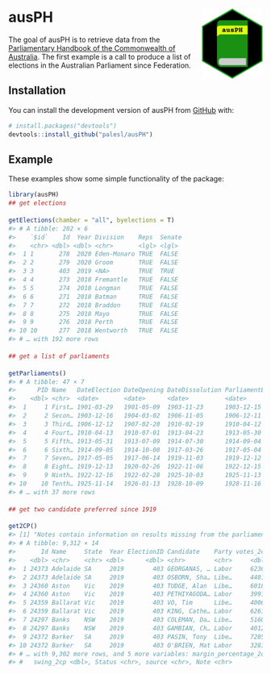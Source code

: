 
<!-- README.md is generated from README.Rmd. Please edit that file -->

# ausPH <img src='man/figures/ausPH_hex.png' align="right" height="139" />

<!-- badges: start -->
<!-- badges: end -->

The goal of ausPH is to retrieve data from the [Parliamentary Handbook
of the Commonwealth of Australia](https://handbook.aph.gov.au/). The
first example is a call to produce a list of elections in the Australian
Parliament since Federation.

## Installation

You can install the development version of ausPH from
[GitHub](https://github.com/) with:

``` r
# install.packages("devtools")
devtools::install_github("palesl/ausPH")
```

## Example

These examples show some simple functionality of the package:

``` r
library(ausPH)
## get elections

getElections(chamber = "all", byelections = T)
#> # A tibble: 202 × 6
#>    `$id`    Id  Year Division    Reps  Senate
#>    <chr> <dbl> <dbl> <chr>       <lgl> <lgl> 
#>  1 1       278  2020 Eden-Monaro TRUE  FALSE 
#>  2 2       279  2020 Groom       TRUE  FALSE 
#>  3 3       403  2019 <NA>        TRUE  TRUE  
#>  4 4       273  2018 Fremantle   TRUE  FALSE 
#>  5 5       274  2018 Longman     TRUE  FALSE 
#>  6 6       271  2018 Batman      TRUE  FALSE 
#>  7 7       272  2018 Braddon     TRUE  FALSE 
#>  8 8       275  2018 Mayo        TRUE  FALSE 
#>  9 9       276  2018 Perth       TRUE  FALSE 
#> 10 10      277  2018 Wentworth   TRUE  FALSE 
#> # … with 192 more rows

## get a list of parliaments

getParliaments()
#> # A tibble: 47 × 7
#>      PID Name   DateElection DateOpening DateDissolution ParliamentEnd FQName   
#>    <dbl> <chr>  <date>       <date>      <date>          <date>        <chr>    
#>  1     1 First… 1901-03-29   1901-05-09  1903-11-23      1903-12-15    First Pa…
#>  2     2 Secon… 1903-12-16   1904-03-02  1906-11-05      1906-12-11    Second P…
#>  3     3 Third… 1906-12-12   1907-02-20  1910-02-19      1910-04-12    Third Pa…
#>  4     4 Fourt… 1910-04-13   1910-07-01  1913-04-23      1913-05-30    Fourth P…
#>  5     5 Fifth… 1913-05-31   1913-07-09  1914-07-30      1914-09-04    Fifth Pa…
#>  6     6 Sixth… 1914-09-05   1914-10-08  1917-03-26      1917-05-04    Sixth Pa…
#>  7     7 Seven… 1917-05-05   1917-06-14  1919-11-03      1919-12-12    Seventh …
#>  8     8 Eight… 1919-12-13   1920-02-26  1922-11-06      1922-12-15    Eighth P…
#>  9     9 Ninth… 1922-12-16   1922-02-28  1925-10-03      1925-11-13    Ninth Pa…
#> 10    10 Tenth… 1925-11-14   1926-01-13  1928-10-09      1928-11-16    Tenth Pa…
#> # … with 37 more rows

## get two candidate preferred since 1919

get2CP()
#> [1] "Notes contain information on results missing from the parliamentary handbook"
#> # A tibble: 9,312 × 14
#>       Id Name     State  Year ElectionID Candidate    Party votes_2cp margin_2cp
#>    <dbl> <chr>    <chr> <dbl>      <dbl> <chr>        <chr>     <dbl>      <dbl>
#>  1 24373 Adelaide SA     2019        403 GEORGANAS, … Labor     62362      17543
#>  2 24373 Adelaide SA     2019        403 OSBORN, Sha… Libe…     44819     -17543
#>  3 24360 Aston    Vic    2019        403 TUDGE, Alan  Libe…     60180      20270
#>  4 24360 Aston    Vic    2019        403 PETHIYAGODA… Labor     39910     -20270
#>  5 24359 Ballarat Vic    2019        403 VO, Tim      Libe…     40068     -22547
#>  6 24359 Ballarat Vic    2019        403 KING, Cathe… Labor     62615      22547
#>  7 24297 Banks    NSW    2019        403 COLEMAN, Da… Libe…     51609      11488
#>  8 24297 Banks    NSW    2019        403 GAMBIAN, Ch… Labor     40121     -11488
#>  9 24372 Barker   SA     2019        403 PASIN, Tony  Libe…     72851      40036
#> 10 24372 Barker   SA     2019        403 O'BRIEN, Mat Labor     32815     -40036
#> # … with 9,302 more rows, and 5 more variables: margin_percentage_2cp <dbl>,
#> #   swing_2cp <dbl>, Status <chr>, source <chr>, Note <chr>
```
